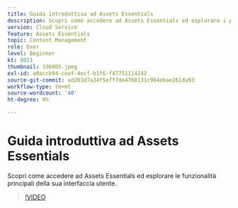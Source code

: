 ```yaml
---
title: Guida introduttiva ad Assets Essentials
description: Scopri come accedere ad Assets Essentials ed esplorare i principali facet della sua interfaccia utente.
version: Cloud Service
feature: Assets Essentials
topic: Content Management
role: User
level: Beginner
kt: 8021
thumbnail: 336005.jpeg
exl-id: a0accb94-ceef-4ecf-b1f6-f47751114242
source-git-commit: ad203d7a34f5eff7de4768131c9b4ebae261da93
workflow-type: tm+mt
source-wordcount: '40'
ht-degree: 0%

---
```


# Guida introduttiva ad Assets Essentials

Scopri come accedere ad Assets Essentials ed esplorare le funzionalità principali della sua interfaccia utente.

>[!VIDEO](https://video.tv.adobe.com/v/336005/?quality=9&learn=on)
